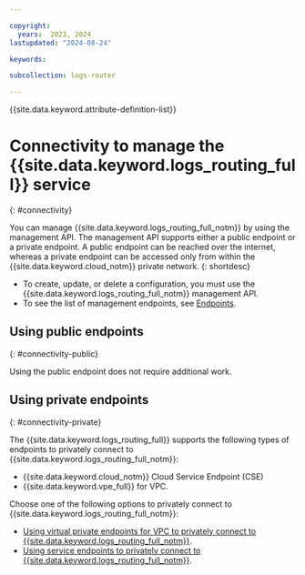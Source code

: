 ```yaml
---

copyright:
  years:  2023, 2024
lastupdated: "2024-08-24"

keywords:

subcollection: logs-router

---
```


{{site.data.keyword.attribute-definition-list}}

# Connectivity to manage the {{site.data.keyword.logs_routing_full}} service
{: #connectivity}

You can manage {{site.data.keyword.logs_routing_full_notm}} by using the management API. The management API supports either a public endpoint or a private endpoint. A public endpoint can be reached over the internet, whereas a private endpoint can be accessed only from within the {{site.data.keyword.cloud_notm}} private network.
{: shortdesc}


- To create, update, or delete a configuration, you must use the {{site.data.keyword.logs_routing_full_notm}} management API.
- To see the list of management endpoints, see [Endpoints](/docs/logs-router?topic=logs-router-endpoints).


## Using public endpoints
{: #connectivity-public}

Using the public endpoint does not require additional work.


## Using private endpoints
{: #connectivity-private}

The {{site.data.keyword.logs_routing_full}} supports the following types of endpoints to privately connect to {{site.data.keyword.logs_routing_full_notm}}:
- {{site.data.keyword.cloud_notm}} Cloud Service Endpoint (CSE)
- {{site.data.keyword.vpe_full}} for VPC.

Choose one of the following options to privately connect to {{site.data.keyword.logs_routing_full_notm}}:
- [Using virtual private endpoints for VPC to privately connect to {{site.data.keyword.logs_routing_full_notm}}](/docs/logs-router?topic=logs-router-vpe-connection).
- [Using service endpoints to privately connect to {{site.data.keyword.logs_routing_full_notm}}](/docs/logs-router?topic=logs-router-service-endpoints).
